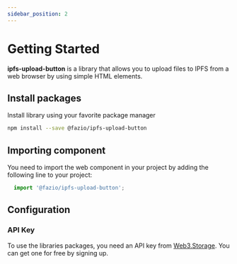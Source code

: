 ```yaml
---
sidebar_position: 2
---
```


# Getting Started

<b>ipfs-upload-button</b> is a library that allows you to upload files to IPFS from a web browser by using simple HTML elements.


## Install packages

Install library using your favorite package manager

```bash npm2yarn
npm install --save @fazio/ipfs-upload-button
```

## Importing component

You need to import the web component in your project by adding the following line to your project:

```js 
  import '@fazio/ipfs-upload-button';
```

## Configuration

### API Key
To use the libraries packages, you need an API key from [Web3.Storage](https://web3.storage/). You can get one for free by signing up.



